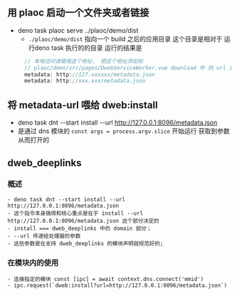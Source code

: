 ## 用 plaoc 启动一个文件夹或者链接
- deno task plaoc serve ../plaoc/demo/dist
  - `./plaoc/demo/dist` 指向一个 build 之后的应用目录 这个目录是相对于 运行deno task 执行的的目录
  运行的结果是
  ```js
    // 本地访问请使用这个地址， 把这个地址添加到 
    // plaoc/demo/src/pages/DwebServiceWorker.vue download 中 的 url 变量可以实现demo的测试
    metadata: http://127.xxxxxx/metadata.json  
    metadata: http://xxx.xxx/metadata.json      
  ```
 

## 将 metadata-url 喂给 dweb:install 
- deno task dnt --start install --url http://127.0.0.1:8096/metadata.json
- 是通过 dns 模块的 `const args = process.argv.slice` 开始运行 获取到参数从而打开的 


## dweb_deeplinks

  ### 概述
    - deno task dnt --start install --url http://127.0.0.1:8096/metadata.json
    - 这个指令本身搞得和核心重点是在于 install --url http://127.0.0.1:8096/metadata.json 这个部分决定的
    - install === dweb_deeplinks 中的 domain 部分； 
    - --url 传递给处理器的参数
    - 这些参数是在支持 dweb_deeplinks 的模块声明就规范好的;

  ### 在模块内的使用
    - 连接指定的模块 const [ipc] = await context.dns.connect('mmid')
    - ipc.request(`dweb:install?url=http://127.0.0.1:8096/metadata.json`) 

